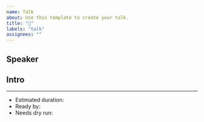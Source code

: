 ```yaml
---
name: Talk
about: Use this template to create your talk.
title: "👾"
labels: "talk"
assignees: ""
---
```


<!-- Every talk must come with an emoji in the title -->
Speaker
---


Intro
---

<!-- Any related material -->


---
- Estimated duration: <!-- suggestion: ⚡️ 7 mins / 🧙🏻‍♂️ 30 mins -->
- Ready by:
- Needs dry run: <!-- also indicate here if you have specific person you'd like to invite to help you prepare -->

